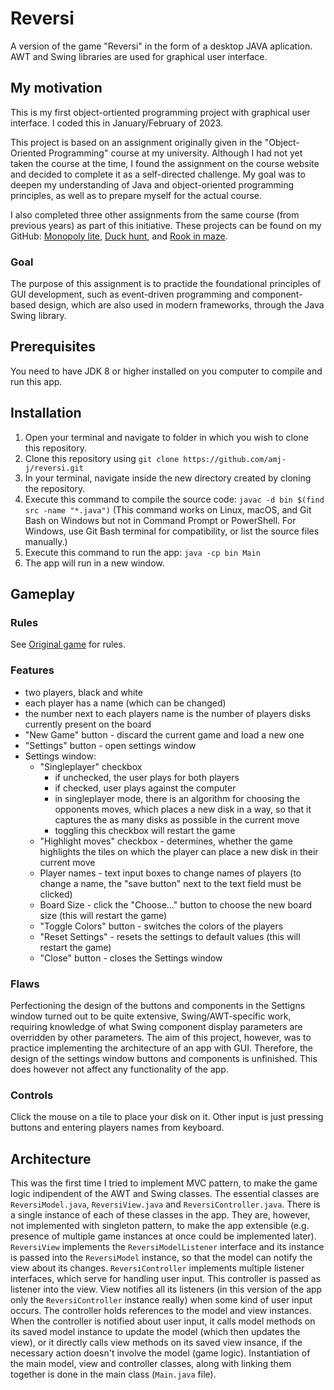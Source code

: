 
# Reversi

A version of the game "Reversi" in the form of a desktop JAVA aplication. AWT and Swing libraries are used for graphical user interface.

## My motivation
This is my first object-ortiented programming project with graphical user interface. I coded this in January/February of 2023.

This project is based on an assignment originally given in the "Object-Oriented Programming" course at my university.
Although I had not yet taken the course at the time, I found the assignment on the course website and decided to complete it as a self-directed challenge.
My goal was to deepen my understanding of Java and object-oriented programming principles, as well as to prepare myself for the actual course.

I also completed three other assignments from the same course (from previous years) as part of this initiative. 
These projects can be found on my GitHub: [Monopoly lite](https://github.com/amj-j/monopoly-lite-java), [Duck hunt](https://github.com/amj-j/duck-hunt-java), and [Rook in maze](https://github.com/amj-j/rook-in-maze-java).

### Goal
The purpose of this assignment is to practide the foundational principles of GUI development, such as event-driven programming and component-based design, which are also used in modern frameworks, through the Java Swing library.

## Prerequisites
You need to have JDK 8 or higher installed on you computer to compile and run this app.

## Installation
1. Open your terminal and navigate to folder in which you wish to clone this repository.
2. Clone this repository using ```git clone https://github.com/amj-j/reversi.git```
3. In your terminal, navigate inside the new directory created by cloning the repository.
4. Execute this command to compile the source code: ```javac -d bin $(find src -name "*.java")``` (This command works on Linux, macOS, and Git Bash on Windows but not in Command Prompt or PowerShell. For Windows, use Git Bash terminal for compatibility, or list the source files manually.)
5. Execute this command to run the app: ```java -cp bin Main```
6. The app will run in a new window.

## Gameplay
### Rules
See [Original game](https://cardgames.io/reversi/) for rules.

### Features
- two players, black and white
- each player has a name (which can be changed)
- the number next to each players name is the number of players disks currently present on the board
- "New Game" button - discard the current game and load a new one
- "Settings" button - open settings window
- Settings window:
  - "Singleplayer" checkbox
    - if unchecked, the user plays for both players
    - if checked, user plays against the computer
    - in singleplayer mode, there is an algorithm for choosing the opponents moves, which places a new disk in a way, so that it captures the as many disks as possible in the current move
    - toggling this checkbox will restart the game
  - "Highlight moves" checkbox - determines, whether the game highlights the tiles on which the player can place a new disk in their current move
  - Player names - text input boxes to change names of players (to change a name, the "save button" next to the text field must be clicked)
  - Board Size - click the "Choose..." button to choose the new board size (this will restart the game)
  - "Toggle Colors" button - switches the colors of the players
  - "Reset Settings" - resets the settings to default values (this will restart the game)
  - "Close" button - closes the Settings window

### Flaws
Perfectioning the design of the buttons and components in the Settigns window turned out to be quite extensive, Swing/AWT-specific work, requiring knowledge of what Swing component display parameters are overridden by other parameters. The aim of this project, however, was to practice implementing the architecture of an app with GUI. Therefore, the design of the settings window buttons and components is unfinished. This does however not affect any functionality of the app.
 
### Controls
Click the mouse on a tile to place your disk on it. Other input is just pressing buttons and entering players names from keyboard.

## Architecture
This was the first time I tried to implement MVC pattern, to make the game logic indipendent of the AWT and Swing classes. The essential classes are ```ReversiModel.java```, ```ReversiView.java``` and ```ReversiController.java```. There is a single instance of each of these classes in the app. They are, however, not implemented with singleton pattern, to make the app extensible (e.g. presence of multiple game instances at once could be implemented later). ```ReversiView``` implements the ```ReversiModelListener``` interface and its instance is passed into the ```ReversiModel``` instance, so that the model can notify the view about its changes. ```ReversiController``` implements multiple listener interfaces, which serve for handling user input. This controller is passed as listener into the view. View notifies all its listeners (in this version of the app only the ```ReversiController``` instance really) when some kind of user input occurs. The controller holds references to the model and view instances. When the controller is notified about user input, it calls model methods on its saved model instance to update the model (which then updates the view), or it directly calls view methods on its saved view insance, if the necessary action doesn't involve the model (game logic). Instantiation of the main model, view and controller classes, along with linking them together is done in the main class (```Main.java``` file).

